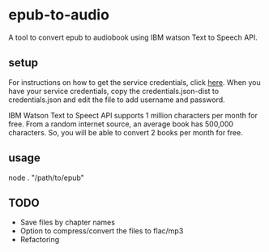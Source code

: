 # epub-to-audio

A tool to convert epub to audiobook using IBM watson Text to Speech API.

## setup

For instructions on how to get the service credentials, click [here](https://github.com/watson-developer-cloud/node-sdk#getting-the-service-credentials). When you have your service credentials, copy the credentials.json-dist to credentials.json and edit the file to add username and password.

IBM Watson Text to Speect API supports 1 million characters per month for free. From a random internet source, an average book has 500,000 characters. So, you will be able to convert 2 books per month for free.

## usage

node . "/path/to/epub"

## TODO

* Save files by chapter names
* Option to compress/convert the files to flac/mp3
* Refactoring

